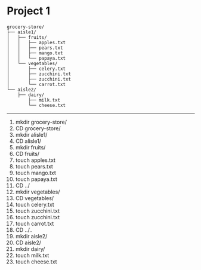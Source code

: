 # Project 1
``` 
grocery-store/
├── aisle1/
│   ├── fruits/
│   │   ├── apples.txt
│   │   ├── pears.txt
│   │   ├── mango.txt  
│   │   └── papaya.txt
│   └── vegetables/
│       ├── celery.txt
│       ├── zucchini.txt
│       ├── zucchini.txt
│       └── carrot.txt
└── aisle2/
    ├── dairy/
        ├── milk.txt
        └── cheese.txt
```
***
1. mkdir grocery-store/
2. CD grocery-store/
3. mkdir alisle1/
4. CD alisle1/
5. mkdir fruits/
6. CD fruits/
7. touch apples.txt
8. touch pears.txt
9. touch mango.txt
10. touch papaya.txt
11. CD ../
12. mkdir vegetables/
13. CD vegetables/
14. touch celery.txt
15. touch zucchini.txt
16. touch zucchini.txt
17. touch carrot.txt
18. CD ../..
19. mkdir aisle2/
20. CD aisle2/
21. mkdir dairy/
22. touch milk.txt
23. touch cheese.txt
